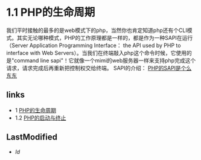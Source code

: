 # 1.1 PHP的生命周期 

我们平时接触的最多的是web模式下的php，当然你也肯定知道php还有个CLI模式。其实无论哪种模式，PHP的工作原理都是一样的，都是作为一种SAPI在运行（Server Application Programming Interface： the API used by PHP to interface with Web Servers）。当我们在终端敲入php这个命令时候，它使用的是"command line sapi"！它就像一个mimi的web服务器一样来支持php完成这个请求，请求完成后再重新把控制权交给终端。
SAPI的介绍： [PHP的SAPI是个么东东](http://www.laruence.com/2008/08/12/180.html) 


## links
   * 1 [PHP的生命周期](<1.md>)
   * 1.2 [PHP的启动与终止</title>](<1.2.md>)

## LastModified 
   * $Id$
